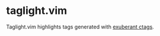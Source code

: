 taglight.vim
============

Taglight.vim highlights tags generated with [exuberant ctags](ctags.sourceforge.com).
